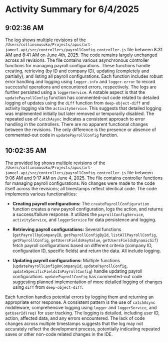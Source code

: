 # Activity Summary for 6/4/2025

## 9:02:36 AM
The log shows multiple revisions of the `/Users/collinsmusoko/Projects/apis/art-jameel.api/src/controllers/payrollConfig.controller.js` file between 8:31 AM and 8:41 AM on June 4th, 2025.  The code remains largely unchanged across all revisions. The file contains various asynchronous controller functions for managing payroll configurations. These functions handle creating, retrieving (by ID and company ID), updating (completely and partially), and listing all payroll configurations.  Each function includes robust error handling and logging using `logger.info` and `logger.error` to record successful operations and encountered errors, respectively.  The logs are further persisted using a `loggerService`.  A notable aspect is that the `updatePayrollConfig` function has commented-out code related to detailed logging of updates using the `diff` function from `deep-object-diff` and activity logging via the `activityService`. This suggests that detailed logging was implemented initially but later removed or temporarily disabled.  The repeated use of `catchAsync` indicates a consistent approach to error handling in the controllers.  There are no apparent functional changes between the revisions. The only difference is the presence or absence of commented-out code in `updatePayrollConfig` function.


## 10:02:35 AM
The provided log shows multiple revisions of the `/Users/collinsmusoko/Projects/apis/art-jameel.api/src/controllers/payrollConfig.controller.js` file between 9:06 AM and 9:17 AM on June 4, 2025.  The file contains controller functions for managing payroll configurations.  No changes were made to the code itself across the revisions; all timestamps reflect identical code. The code implements various functionalities:

* **Creating payroll configurations:** The `createPayrollConfiguration` function creates a new payroll configuration, logs the action, and returns a success/failure response.  It utilizes the `payrollConfigService`, `activityService`, and `loggerService` for data persistence and logging.

* **Retrieving payroll configurations:** Several functions (`getPayrollbyCompanyID`, `getPayrollConfigById`, `listAllPayrollConfig`, `getPayrollConfig`, `getUsersFieldsKeyValue`, `getUsersFieldsDynamicSif`) fetch payroll configurations based on different criteria (company ID, configuration ID, specific fields) and return the data.  All include logging.

* **Updating payroll configurations:**  Multiple functions (`updatePayrollConfigOnCompanyId`, `updatePayrollConfig`, `updateSpecificFieldsInPayrollConfig`) handle updating payroll configurations. `updatePayrollConfig` has commented-out code suggesting planned implementation of more detailed logging of changes using `diff` from `deep-object-diff`.

Each function handles potential errors by logging them and returning an appropriate error response.  A consistent pattern is the use of `catchAsync` middleware, comprehensive logging using `logger` and `loggerService`, and `getUserId(req)` for user tracking.  The logging is detailed, including user ID, action, affected data, and any errors encountered.  The lack of code changes across multiple timestamps suggests that the log may not accurately reflect the development process, potentially indicating repeated saves or other non-code related changes in the IDE.
